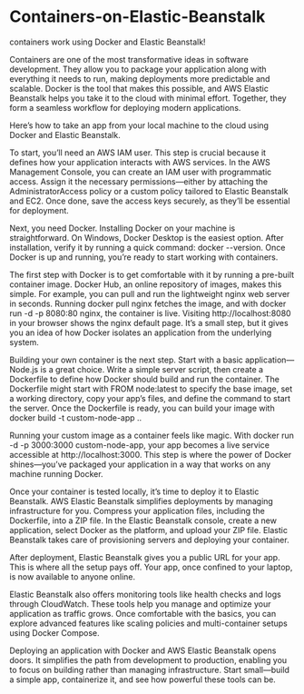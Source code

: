 # Containers-on-Elastic-Beanstalk
containers work using Docker and Elastic Beanstalk!

Containers are one of the most transformative ideas in software development. They allow you to package your application along with everything it needs to run, making deployments more predictable and scalable. Docker is the tool that makes this possible, and AWS Elastic Beanstalk helps you take it to the cloud with minimal effort. Together, they form a seamless workflow for deploying modern applications.

Here’s how to take an app from your local machine to the cloud using Docker and Elastic Beanstalk.

To start, you’ll need an AWS IAM user. This step is crucial because it defines how your application interacts with AWS services. In the AWS Management Console, you can create an IAM user with programmatic access. Assign it the necessary permissions—either by attaching the AdministratorAccess policy or a custom policy tailored to Elastic Beanstalk and EC2. Once done, save the access keys securely, as they’ll be essential for deployment.

Next, you need Docker. Installing Docker on your machine is straightforward. On Windows, Docker Desktop is the easiest option. After installation, verify it by running a quick command: docker --version. Once Docker is up and running, you’re ready to start working with containers.

The first step with Docker is to get comfortable with it by running a pre-built container image. Docker Hub, an online repository of images, makes this simple. For example, you can pull and run the lightweight nginx web server in seconds. Running docker pull nginx fetches the image, and with docker run -d -p 8080:80 nginx, the container is live. Visiting http://localhost:8080 in your browser shows the nginx default page. It’s a small step, but it gives you an idea of how Docker isolates an application from the underlying system.

Building your own container is the next step. Start with a basic application—Node.js is a great choice. Write a simple server script, then create a Dockerfile to define how Docker should build and run the container. The Dockerfile might start with FROM node:latest to specify the base image, set a working directory, copy your app’s files, and define the command to start the server. Once the Dockerfile is ready, you can build your image with docker build -t custom-node-app ..

Running your custom image as a container feels like magic. With docker run -d -p 3000:3000 custom-node-app, your app becomes a live service accessible at http://localhost:3000. This step is where the power of Docker shines—you’ve packaged your application in a way that works on any machine running Docker.

Once your container is tested locally, it’s time to deploy it to Elastic Beanstalk. AWS Elastic Beanstalk simplifies deployments by managing infrastructure for you. Compress your application files, including the Dockerfile, into a ZIP file. In the Elastic Beanstalk console, create a new application, select Docker as the platform, and upload your ZIP file. Elastic Beanstalk takes care of provisioning servers and deploying your container.

After deployment, Elastic Beanstalk gives you a public URL for your app. This is where all the setup pays off. Your app, once confined to your laptop, is now available to anyone online.

Elastic Beanstalk also offers monitoring tools like health checks and logs through CloudWatch. These tools help you manage and optimize your application as traffic grows. Once comfortable with the basics, you can explore advanced features like scaling policies and multi-container setups using Docker Compose.

Deploying an application with Docker and AWS Elastic Beanstalk opens doors. It simplifies the path from development to production, enabling you to focus on building rather than managing infrastructure. Start small—build a simple app, containerize it, and see how powerful these tools can be.
